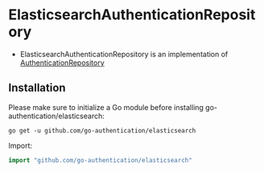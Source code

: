 # ElasticsearchAuthenticationRepository
- ElasticsearchAuthenticationRepository is an implementation of [AuthenticationRepository](https://github.com/common-go/auth/blob/master/authentication_repository.go) 

## Installation

Please make sure to initialize a Go module before installing go-authentication/elasticsearch:

```shell
go get -u github.com/go-authentication/elasticsearch
```

Import:

```go
import "github.com/go-authentication/elasticsearch"
```
